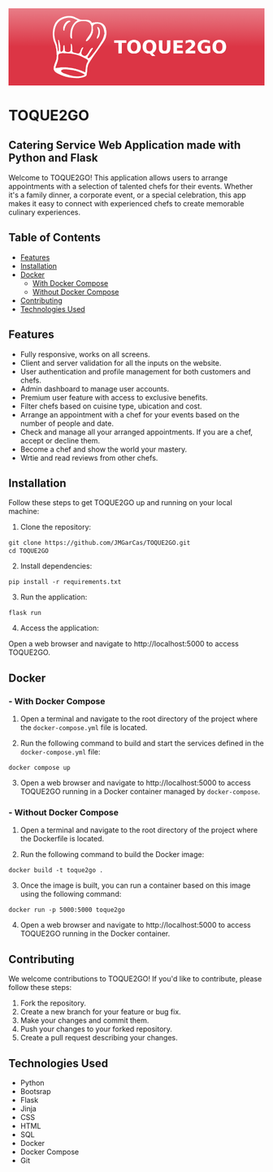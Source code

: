 <div align="center">
  <img src="./static/banner.png" style="align:center">
</div>

# TOQUE2GO

## Catering Service Web Application made with Python and Flask

Welcome to TOQUE2GO! This application allows users to arrange appointments with a selection of talented chefs for their events. Whether it's a family dinner, a corporate event, or a special celebration, this app makes it easy to connect with experienced chefs to create memorable culinary experiences.

## Table of Contents

- [Features](#features)
- [Installation](#installation)
- [Docker](#docker)
  - [With Docker Compose](#docker)
  - [Without Docker Compose](#docker)
- [Contributing](#contributing)
- [Technologies Used](#technologies-used)

## Features

- Fully responsive, works on all screens.
- Client and server validation for all the inputs on the website.
- User authentication and profile management for both customers and chefs.
- Admin dashboard to manage user accounts.
- Premium user feature with access to exclusive benefits.
- Filter chefs based on cuisine type, ubication and cost.
- Arrange an appointment with a chef for your events based on the number of people and date.
- Check and manage all your arranged appointments. If you are a chef, accept or decline them.
- Become a chef and show the world your mastery.
- Wrtie and read reviews from other chefs.

## Installation

Follow these steps to get TOQUE2GO up and running on your local machine:

1. Clone the repository:
```
git clone https://github.com/JMGarCas/TOQUE2GO.git
cd TOQUE2GO
```

2. Install dependencies:
```
pip install -r requirements.txt
```

3. Run the application:
```
flask run
```

4. Access the application:
   
Open a web browser and navigate to http://localhost:5000 to access TOQUE2GO.

## Docker

### - With Docker Compose

1. Open a terminal and navigate to the root directory of the project where the `docker-compose.yml` file is located.

2. Run the following command to build and start the services defined in the `docker-compose.yml` file:
````
docker compose up
````

3. Open a web browser and navigate to http://localhost:5000 to access TOQUE2GO running in a Docker container managed by `docker-compose`.

### - Without Docker Compose

1. Open a terminal and navigate to the root directory of the project where the Dockerfile is located.
   
2. Run the following command to build the Docker image:
```
docker build -t toque2go .
```

3. Once the image is built, you can run a container based on this image using the following command:
```
docker run -p 5000:5000 toque2go
```

4. Open a web browser and navigate to http://localhost:5000 to access TOQUE2GO running in the Docker container.
   
## Contributing

We welcome contributions to TOQUE2GO! If you'd like to contribute, please follow these steps:

1. Fork the repository.
2. Create a new branch for your feature or bug fix.
3. Make your changes and commit them.
4. Push your changes to your forked repository.
5. Create a pull request describing your changes.

## Technologies Used

- Python
- Bootsrap
- Flask
- Jinja
- CSS
- HTML
- SQL
- Docker
- Docker Compose
- Git
